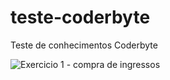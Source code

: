 # teste-coderbyte
Teste de conhecimentos Coderbyte

![Exercicio 1 - compra de ingressos](https://user-images.githubusercontent.com/10711447/162586800-04f84182-cbc8-4a19-b9b6-ae8105ad01f6.png)
